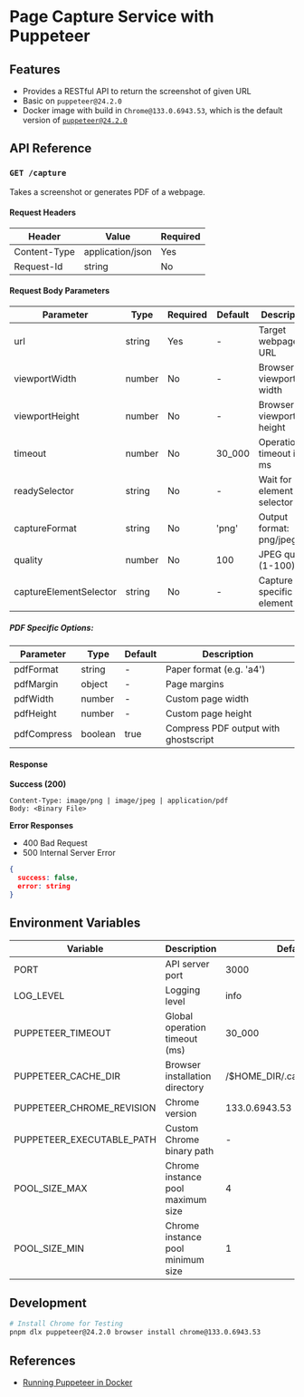 # Page Capture Service with Puppeteer

## Features

- Provides a RESTful API to return the screenshot of given URL
- Basic on `puppeteer@24.2.0`
- Docker image with build in `Chrome@133.0.6943.53`, which is the default version of [`puppeteer@24.2.0`](https://github.com/puppeteer/puppeteer/blob/puppeteer-v24.2.0/packages/puppeteer-core/src/revisions.ts)

## API Reference

### `GET /capture`

Takes a screenshot or generates PDF of a webpage.

#### Request Headers

| Header       | Value            | Required |
| ------------ | ---------------- | -------- |
| Content-Type | application/json | Yes      |
| Request-Id   | string           | No       |

#### Request Body Parameters

| Parameter              | Type   | Required | Default | Description                 |
| ---------------------- | ------ | -------- | ------- | --------------------------- |
| url                    | string | Yes      | -       | Target webpage URL          |
| viewportWidth          | number | No       | -       | Browser viewport width      |
| viewportHeight         | number | No       | -       | Browser viewport height     |
| timeout                | number | No       | 30_000  | Operation timeout in ms     |
| readySelector          | string | No       | -       | Wait for element selector   |
| captureFormat          | string | No       | 'png'   | Output format: png/jpeg/pdf |
| quality                | number | No       | 100     | JPEG quality (1-100)        |
| captureElementSelector | string | No       | -       | Capture specific element    |

##### PDF Specific Options:

| Parameter   | Type    | Default | Description                          |
| ----------- | ------- | ------- | ------------------------------------ |
| pdfFormat   | string  | -       | Paper format (e.g. 'a4')             |
| pdfMargin   | object  | -       | Page margins                         |
| pdfWidth    | number  | -       | Custom page width                    |
| pdfHeight   | number  | -       | Custom page height                   |
| pdfCompress | boolean | true    | Compress PDF output with ghostscript |

#### Response

**Success (200)**

```http
Content-Type: image/png | image/jpeg | application/pdf
Body: <Binary File>
```

**Error Responses**

- 400 Bad Request
- 500 Internal Server Error

```json
{
  success: false,
  error: string
}
```

## Environment Variables

| Variable                  | Description                       | Default                     |
| ------------------------- | --------------------------------- | --------------------------- |
| PORT                      | API server port                   | 3000                        |
| LOG_LEVEL                 | Logging level                     | info                        |
| PUPPETEER_TIMEOUT         | Global operation timeout (ms)     | 30_000                      |
| PUPPETEER_CACHE_DIR       | Browser installation directory    | /$HOME_DIR/.cache/puppeteer |
| PUPPETEER_CHROME_REVISION | Chrome version                    | 133.0.6943.53               |
| PUPPETEER_EXECUTABLE_PATH | Custom Chrome binary path         | -                           |
| POOL_SIZE_MAX             | Chrome instance pool maximum size | 4                           |
| POOL_SIZE_MIN             | Chrome instance pool minimum size | 1                           |

## Development

```bash
# Install Chrome for Testing
pnpm dlx puppeteer@24.2.0 browser install chrome@133.0.6943.53
```

## References

- [Running Puppeteer in Docker](https://pptr.dev/guides/docker)
